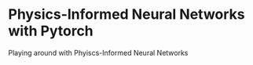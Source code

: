 # Physics-Informed Neural Networks with Pytorch
Playing around with Phyiscs-Informed Neural Networks
